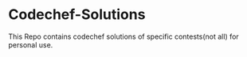 # Codechef-Solutions

This Repo contains codechef solutions of specific contests(not all) for personal use.
